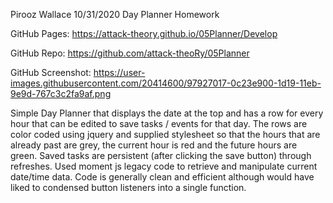 Pirooz Wallace
10/31/2020
Day Planner Homework

GitHub Pages: https://attack-theory.github.io/05Planner/Develop

GitHub Repo: https://github.com/attack-theoRy/05Planner

GitHub Screenshot: https://user-images.githubusercontent.com/20414600/97927017-0c23e900-1d19-11eb-9e9d-767c3c2fa9af.png


Simple Day Planner that displays the date at the top and has a row for every hour that can be edited to save tasks / events for that day.  The rows are color coded using jquery and supplied stylesheet so that the hours that are already past are grey, the current hour is red and the future hours are green. Saved tasks are persistent (after clicking the save button) through refreshes. Used moment js legacy code to retrieve and manipulate current date/time data. Code is generally clean and efficient although would have liked to condensed button listeners into a single function.
